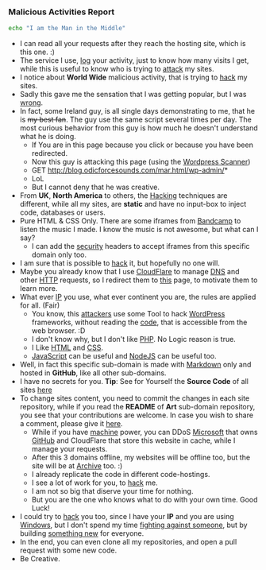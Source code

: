 ### Malicious Activities Report 

```sh 
echo "I am the Man in the Middle"
```

- I can read all your requests after they reach the hosting site, which is this one. :)
- The service I use, [log](./blog/awesome/files/Security/Defensive/ATDH.md) your activity, just to know how many visits I get, while this is useful to know who is trying to [attack](./blog/awesome/files/Security/Defensive/ASH.md) my sites. 
-  I notice about **World Wide** malicious activity, that is trying to [hack](./blog/awesome/files/Security/Offensive/AR.md) my sites.
- Sadly this gave me the sensation that I was getting popular, but I was [wrong](./false_hood.md).
- In fact, some Ireland guy, is all single days demonstrating to me, that he is ~~my best fan~~. The guy use the same script several times per day. The most curious behavior from this guy is how much he doesn't understand what he is doing. 
    - If You are in this page because you click or because you have been redirected. 
    - Now this guy is attacking this page (using the [Wordpress Scanner](./wordpress_attacks.md)) 
    - GET http://blog.odicforcesounds.com/mar.html/wp-admin/* 
    - LoL 
    - But I cannot deny that he was creative. 
- From **UK**, **North America** to others, the [Hacking](https://art.odicforcesounds.com/pages/Data/Audio/Emotional_Signals/tracks/12_Hacking_Festival/index.html) techniques are different, while all my sites, are **static** and have no input-box to inject code, databases or users. 
- Pure HTML & CSS Only. There are some iframes from [Bandcamp](https://bandcamp.com) to listen the music I made. I know the music is not awesome, but what can I say?
    - I can add the [security](./blog/notes.md) headers to accept iframes from this specific domain only too. 
- I am sure that is possible to [hack](./blog/awesome/files/Security/Offensive/AHSE.md) it, but hopefully no one will. 
- Maybe you already know that I use [CloudFlare](https://cloudflare.com/) to manage [DNS](https://www.rfc-editor.org/rfc/rfc1035)  and other [HTTP](https://www.rfc-editor.org/rfc/rfc2616) requests, so I redirect them to [this](https://blog.odicforcesounds.com/blog/awesome/files/Security/Offensive/ABBT.html) page, to motivate them to learn more. 
- What ever [IP](https://www.rfc-editor.org/rfc/rfc791) you use, what ever continent you are, the rules are applied for all. (Fair)
    - You know, this [attackers](./blog/awesome/files/Github/GCS.md) use some Tool to hack [WordPress](https://wordpress.com/) frameworks, without reading the [code](./blog/awesome/files/Develop/APIs/AAD.md), that is accessible from the web browser. :D  
    - I don't know why, but I don't like [PHP](https://www.php.net/). No Logic reason is true. 
    - I Like [HTML](https://developer.mozilla.org/en-US/docs/Web/HTML) and [CSS](https://developer.mozilla.org/en-US/docs/Web/CSS). 
    - [JavaScript](https://developer.mozilla.org/en-US/docs/Web/JavaScript) can be useful and [NodeJS](https://nodejs.org/en) can be useful too. 
- Well, in fact this specific sub-domain is made with [Markdown](https://www.markdownguide.org/) only and hosted in **GitHub**, like all other sub-domains.
- I have no secrets for you. **Tip**: See for Yourself the **Source Code** of all sites [here](https://github.com/odicforcesounds)
- To change sites content, you need to commit the changes in each site repository, while if you read the **README** of **Art** sub-domain repository, you see that your contributions are welcome. In case you wish to share a comment, please give it [here](https://github.com/orgs/odicforcesounds/discussions/5). 
    - While if you have [machine](./blog/awesome/files/Virtualization/DCS.md) power, you can DDoS [Microsoft](https://Microsoft.com) that owns [GitHub](https://GitHub.com) and CloudFlare that store this website in cache, while I manage your requests.  
    - After this 3 domains offline, my websites will be offline too, but the site will be at [Archive](https://archive.org) too. :) 
    - I already replicate the code in different code-hostings. 
    - I see a lot of work for you, to [hack](./blog/awesome/files/Security/Offensive/APCS.md) me. 
    - I am not so big that diserve your time for nothing. 
    - But you are the one who knows what to do with your own time. Good Luck!
- I could try to [hack](./blog/awesome/files/Security/Offensive/RSC.md) you too, since I have your **IP** and you are using [Windows](https://www.exploit-db.com/?type=remote&platform=windows_x86-64), but I don't spend my time [fighting against someone](https://blog.odicforcesounds.com/style_of_god.html), but by building [something new](https://art.odicforcesounds.com/pages/YinYang/Dao/login/index.html) for everyone.
- In the end, you can even clone all my repositories, and open a pull request with some new code.
- Be Creative.
